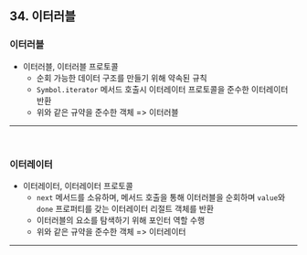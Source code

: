 ## 34. 이터러블

### 이터러블

- 이터러블, 이터러블 프로토콜
  - 순회 가능한 데이터 구조를 만들기 위해 약속된 규칙
  - `Symbol.iterator` 메서드 호출시 이터레이터 프로토콜을 준수한 이터레이터 반환
  - 위와 같은 규약을 준수한 객체 => 이터러블

 ---
<br/>

### 이터레이터

- 이터레이터, 이터레이터 프로토콜
  - `next` 메서드를 소유하며, 메서드 호출을 통해 이터러블을 순회하며 `value`와 `done` 프로퍼티를 갖는 이터레이터 리절트 객체를 반환
  - 이터러블의 요소를 탐색하기 위해 포인터 역할 수행
  - 위와 같은 규약을 준수한 객체 => 이터레이터

 ---
<br/>

###
